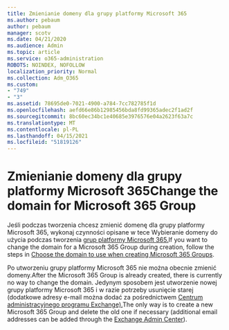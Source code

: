 ```yaml
---
title: Zmienianie domeny dla grupy platformy Microsoft 365
ms.author: pebaum
author: pebaum
manager: scotv
ms.date: 04/21/2020
ms.audience: Admin
ms.topic: article
ms.service: o365-administration
ROBOTS: NOINDEX, NOFOLLOW
localization_priority: Normal
ms.collection: Adm_O365
ms.custom:
- "749"
- "3"
ms.assetid: 78695de0-7021-4900-a784-7cc782785f1d
ms.openlocfilehash: aefd66e86b12985456bda8fd99365adec2f1ad2f
ms.sourcegitcommit: 8bc60ec34bc1e40685e3976576e04a2623f63a7c
ms.translationtype: MT
ms.contentlocale: pl-PL
ms.lasthandoff: 04/15/2021
ms.locfileid: "51819126"
---
```

# <a name="change-the-domain-for-microsoft-365-group"></a><span data-ttu-id="e57f2-102">Zmienianie domeny dla grupy platformy Microsoft 365</span><span class="sxs-lookup"><span data-stu-id="e57f2-102">Change the domain for Microsoft 365 Group</span></span>

<span data-ttu-id="e57f2-103">Jeśli podczas tworzenia chcesz zmienić domenę dla grupy platformy Microsoft 365, wykonaj czynności opisane w tece Wybieranie domeny do użycia podczas tworzenia [grup platformy Microsoft 365.](https://docs.microsoft.com/microsoft-365/admin/create-groups/choose-domain-to-create-groups)</span><span class="sxs-lookup"><span data-stu-id="e57f2-103">If you want to change the domain for a Microsoft 365 Group during creation, follow the steps in [Choose the domain to use when creating Microsoft 365 Groups](https://docs.microsoft.com/microsoft-365/admin/create-groups/choose-domain-to-create-groups).</span></span>
  
<span data-ttu-id="e57f2-104">Po utworzeniu grupy platformy Microsoft 365 nie można obecnie zmienić domeny.</span><span class="sxs-lookup"><span data-stu-id="e57f2-104">After the Microsoft 365 Group is already created, there is currently no way to change the domain.</span></span> <span data-ttu-id="e57f2-105">Jedynym sposobem jest utworzenie nowej grupy platformy Microsoft 365 i w razie potrzeby usunięcie starej (dodatkowe adresy e-mail można dodać za pośrednictwem [Centrum administracyjnego programu Exchange).](https://outlook.office365.com/ecp.aspx)</span><span class="sxs-lookup"><span data-stu-id="e57f2-105">The only way is to create a new Microsoft 365 Group and delete the old one if necessary (additional email addresses can be added through the [Exchange Admin Center](https://outlook.office365.com/ecp.aspx)).</span></span>